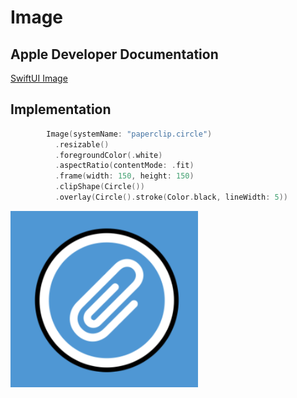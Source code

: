 # Image

## Apple Developer Documentation
[SwiftUI Image](https://developer.apple.com/documentation/swiftui/image)

## Implementation
```swift
        Image(systemName: "paperclip.circle")
          .resizable()
          .foregroundColor(.white)
          .aspectRatio(contentMode: .fit)
          .frame(width: 150, height: 150)
          .clipShape(Circle())
          .overlay(Circle().stroke(Color.black, lineWidth: 5))
```
<img src="images/1.png" width=300>
